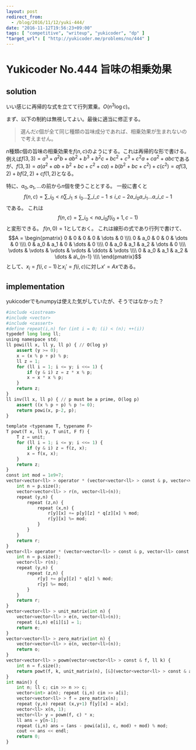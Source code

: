 ```yaml
---
layout: post
redirect_from:
  - /blog/2016/11/12/yuki-444/
date: "2016-11-12T19:56:23+09:00"
tags: [ "competitive", "writeup", "yukicoder", "dp" ]
"target_url": [ "http://yukicoder.me/problems/no/444" ]
---
```


# Yukicoder No.444 旨味の相乗効果

## solution

いい感じに再帰的な式を立てて行列累乗。$O(n^3\log c)$。

まず、以下の制約は無視してよい。最後に適当に修正する。

>   選んだ$c$個が全て同じ種類の旨味成分であれば、相乗効果が生まれないので考えません。

$n$種類$c$個の旨味の相乗効果を$f(n,c)$のようにする。これは再帰的な形で書ける。
例えば$f(3,3) = a^3 + a^2b + ab^2 + b^3 + b^2c + bc^2 + c^3 + c^2a + ca^2 + abc$であるが、$f(3,3) = a(a^2 + ab + b^2 + bc + c^2 + ca) + b(b^2 + bc + c^2) + c(c^2) = af(3,2) + bf(2,2) + cf(1,2)$となる。

特に、$a_0, a_1, \dots$の前から$n$個を使うこととする。
一般に書くと$$f(n,c) = \sum\_{i_0 \lt n} \sum\_{i_1 \le i_0} \dots \sum\_{i\_{c-1} \le i\_{c-2}} a\_{i_0} a\_{i_1} \dots a\_{i\_{c-1}}$$である。
これは$$f(n,c) = \sum\_{i_0 \lt n} a\_{i_0} f(i_0+1, c-1)$$と変形できる。
$f(n,0) = 1$としておく。
これは線形の式であり行列で書けて、$$A = \begin{pmatrix}
0 & 0 & 0 & 0 & \dots & 0 \\\\
0 & a_0 & 0 & 0 & \dots & 0 \\\\
0 & a_0 & a_1 & 0 & \dots & 0 \\\\
0 & a_0 & a_1 & a_2 & \dots & 0 \\\\
\vdots & \vdots & \vdots & \vdots & \ddots & \vdots \\\\
0 & a_0 & a_1 & a_2 & \dots & a\_{n-1} \\\\
\end{pmatrix}$$として、$x_i = f(i, c-1)$と$x_i' = f(i, c)$に対し$x' = Ax$である。


## implementation

yukicoderでもnumpyは使えた気がしていたが、そうではなかった？

``` python
#include <iostream>
#include <vector>
#include <cassert>
#define repeat(i,n) for (int i = 0; (i) < (n); ++(i))
typedef long long ll;
using namespace std;
ll powi(ll x, ll y, ll p) { // O(log y)
    assert (y >= 0);
    x = (x % p + p) % p;
    ll z = 1;
    for (ll i = 1; i <= y; i <<= 1) {
        if (y & i) z = z * x % p;
        x = x * x % p;
    }
    return z;
}
ll inv(ll x, ll p) { // p must be a prime, O(log p)
    assert ((x % p + p) % p != 0);
    return powi(x, p-2, p);
}

template <typename T, typename F>
T powt(T x, ll y, T unit, F f) {
    T z = unit;
    for (ll i = 1; i <= y; i <<= 1) {
        if (y & i) z = f(z, x);
        x = f(x, x);
    }
    return z;
}
const int mod = 1e9+7;
vector<vector<ll> > operator * (vector<vector<ll> > const & p, vector<vector<ll> > const & q) {
    int n = p.size();
    vector<vector<ll> > r(n, vector<ll>(n));
    repeat (y,n) {
        repeat (z,n) {
            repeat (x,n) {
                r[y][x] += p[y][z] * q[z][x] % mod;
                r[y][x] %= mod;
            }
        }
    }
    return r;
}
vector<ll> operator * (vector<vector<ll> > const & p, vector<ll> const & q) {
    int n = p.size();
    vector<ll> r(n);
    repeat (y,n) {
        repeat (z,n) {
            r[y] += p[y][z] * q[z] % mod;
            r[y] %= mod;
        }
    }
    return r;
}
vector<vector<ll> > unit_matrix(int n) {
    vector<vector<ll> > e(n, vector<ll>(n));
    repeat (i,n) e[i][i] = 1;
    return e;
}
vector<vector<ll> > zero_matrix(int n) {
    vector<vector<ll> > o(n, vector<ll>(n));
    return o;
}
vector<vector<ll> > powm(vector<vector<ll> > const & f, ll k) {
    int n = f.size();
    return powt(f, k, unit_matrix(n), [&](vector<vector<ll> > const & a, vector<vector<ll> > const & b) { return a * b; });
}
int main() {
    int n; ll c; cin >> n >> c;
    vector<int> a(n); repeat (i,n) cin >> a[i];
    vector<vector<ll> > f = zero_matrix(n);
    repeat (y,n) repeat (x,y+1) f[y][x] = a[x];
    vector<ll> x(n, 1);
    vector<ll> y = powm(f, c) * x;
    ll ans = y[n-1];
    repeat (i,n) ans = (ans - powi(a[i], c, mod) + mod) % mod;
    cout << ans << endl;
    return 0;
}
```
